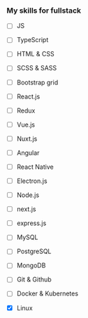 
### My skills for fullstack



- [ ] JS
- [ ] TypeScript

- [ ] HTML & CSS
- [ ] SCSS & SASS
- [ ] Bootstrap grid

- [ ] React.js
- [ ] Redux
- [ ] Vue.js
- [ ] Nuxt.js
- [ ] Angular
- [ ] React Native
- [ ] Electron.js

- [ ] Node.js
- [ ] next.js
- [ ] express.js

- [ ] MySQL
- [ ] PostgreSQL
- [ ] MongoDB

- [ ] Git & Github

- [ ] Docker & Kubernetes

- [x] Linux
